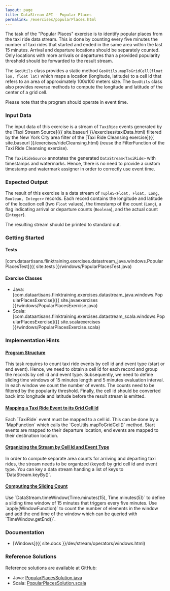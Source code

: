 ```yaml
---
layout: page
title: DataStream API - Popular Places
permalink: /exercises/popularPlaces.html
---
```


The task of the "Popular Places" exercise is to identify popular places from the taxi ride data stream. This is done by counting every five minutes the number of taxi rides that started and ended in the same area within the last 15 minutes. Arrival and departure locations should be separately counted. Only locations with more arrivals or departures than a provided popularity threshold should be forwarded to the result stream.

The `GeoUtils` class provides a static method `GeoUtils.mapToGridCell(float lon, float lat)` which maps a location (longitude, latitude) to a cell id that refers to an area of approximately 100x100 meters size. The `GeoUtils` class also provides reverse methods to compute the longitude and latitude of the center of a grid cell.

Please note that the program should operate in event time.

### Input Data

The input data of this exercise is a stream of `TaxiRide` events generated by the [Taxi Stream Source]({{ site.baseurl }}/exercises/taxiData.html) filtered by the New York City area filter of the [Taxi Ride Cleansing exercise]({{ site.baseurl }}/exercises/rideCleansing.html) (reuse the FilterFunction of the Taxi Ride Cleansing exercise).

The `TaxiRideSource` annotates the generated `DataStream<TaxiRide>` with timestamps and watermarks. Hence, there is no need to provide a custom timestamp and watermark assigner in order to correctly use event time.

### Expected Output

The result of this exercise is a data stream of `Tuple5<Float, Float, Long, Boolean, Integer>` records. Each record contains the longitude and latitude of the location cell (two `Float` values), the timestamp of the count (`Long`), a flag indicating arrival or departure counts (`Boolean`), and the actual count (`Integer`).

The resulting stream should be printed to standard out.

### Getting Started

#### Tests

[com.dataartisans.flinktraining.exercises.datastream_java.windows.PopularPlacesTest]({{ site.tests }}/windows/PopularPlacesTest.java)

#### Exercise Classes

- Java: [com.dataartisans.flinktraining.exercises.datastream_java.windows.PopularPlacesExercise]({{ site.javaexercises }}/windows/PopularPlacesExercise.java)
- Scala: [com.dataartisans.flinktraining.exercises.datastream_scala.windows.PopularPlacesExercise]({{ site.scalaexercises }}/windows/PopularPlacesExercise.scala)

### Implementation Hints

<div class="panel-group" id="accordion" role="tablist" aria-multiselectable="true">
  <div class="panel panel-default">
    <div class="panel-heading" role="tab" id="headingOne">
      <h4 class="panel-title">
        <a class="collapsed" role="button" data-toggle="collapse" data-parent="#accordion" href="#collapseOne" aria-expanded="false" aria-controls="collapseOne">
Program Structure
        </a>
      </h4>
    </div>
    <div id="collapseOne" class="panel-collapse collapse" role="tabpanel" aria-labelledby="headingOne">
      <div class="panel-body" markdown="span">
This task requires to count taxi ride events by cell id and event type (start or end event). Hence, we need to obtain a cell id for each record and group the records by cell id and event type. Subsequently, we need to define sliding time windows of 15 minutes length and 5 minutes evaluation interval. In each window we count the number of events. The counts need to be filtered by the popularity threshold. Finally, the cell id should be converted back into longitude and latitude before the result stream is emitted.
      </div>
    </div>
  </div>
  <div class="panel panel-default">
    <div class="panel-heading" role="tab" id="headingTwo">
      <h4 class="panel-title">
        <a class="collapsed" role="button" data-toggle="collapse" data-parent="#accordion" href="#collapseTwo" aria-expanded="false" aria-controls="collapseTwo">
Mapping a Taxi Ride Event to its Grid Cell Id
        </a>
      </h4>
    </div>
    <div id="collapseTwo" class="panel-collapse collapse" role="tabpanel" aria-labelledby="headingTwo">
      <div class="panel-body" markdown="span">
Each `TaxiRide` event must be mapped to a cell id. This can be done by a `MapFunction` which calls the `GeoUtils.mapToGridCell()` method. Start events are mapped to their departure location, end events are mapped to their destination location.
      </div>
    </div>
  </div>
  <div class="panel panel-default">
    <div class="panel-heading" role="tab" id="headingThree">
      <h4 class="panel-title">
        <a class="collapsed" role="button" data-toggle="collapse" data-parent="#accordion" href="#collapseThree" aria-expanded="false" aria-controls="collapseThree">
Organizing the Stream by Cell Id and Event Type
        </a>
      </h4>
    </div>
    <div id="collapseThree" class="panel-collapse collapse" role="tabpanel" aria-labelledby="headingThree">
      <div class="panel-body" markdown="span">
In order to compute separate area counts for arriving and departing taxi rides, the stream needs to be organized (keyed) by grid cell id and event type. You can key a data stream handing a list of keys to `DataStream.keyBy()`.
      </div>
    </div>
  </div>
  <div class="panel panel-default">
    <div class="panel-heading" role="tab" id="headingFour">
      <h4 class="panel-title">
        <a class="collapsed" role="button" data-toggle="collapse" data-parent="#accordion" href="#collapseFour" aria-expanded="false" aria-controls="collapseFour">
Computing the Sliding Count
        </a>
      </h4>
    </div>
    <div id="collapseFour" class="panel-collapse collapse" role="tabpanel" aria-labelledby="headingFour">
      <div class="panel-body" markdown="span">
Use `DataStream.timeWindow(Time.minutes(15), Time.minutes(5))` to define a sliding time window of 15 minutes that triggers every five minutes. Use `apply(WindowFunction)` to count the number of elements in the window and add the end time of the window which can be queried with `TimeWindow.getEnd()`.
      </div>
    </div>
  </div>
</div>

### Documentation

- [Windows]({{ site.docs }}/dev/stream/operators/windows.html)

### Reference Solutions

Reference solutions are available at GitHub:

- Java: [PopularPlacesSolution.java]({{site.javasolutions}}/windows/PopularPlacesSolution.java)
- Scala: [PopularPlacesSolution.scala]({{site.scalasolutions}}/windows/PopularPlacesSolution.scala)
